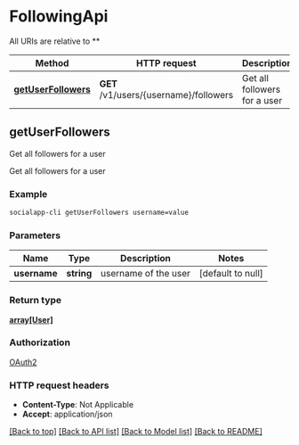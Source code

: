 # FollowingApi

All URIs are relative to **

Method | HTTP request | Description
------------- | ------------- | -------------
[**getUserFollowers**](FollowingApi.md#getUserFollowers) | **GET** /v1/users/{username}/followers | Get all followers for a user



## getUserFollowers

Get all followers for a user

Get all followers for a user

### Example

```bash
socialapp-cli getUserFollowers username=value
```

### Parameters


Name | Type | Description  | Notes
------------- | ------------- | ------------- | -------------
 **username** | **string** | username of the user | [default to null]

### Return type

[**array[User]**](User.md)

### Authorization

[OAuth2](../README.md#OAuth2)

### HTTP request headers

- **Content-Type**: Not Applicable
- **Accept**: application/json

[[Back to top]](#) [[Back to API list]](../README.md#documentation-for-api-endpoints) [[Back to Model list]](../README.md#documentation-for-models) [[Back to README]](../README.md)

